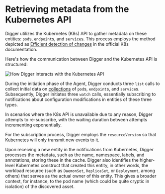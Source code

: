 # Retrieving metadata from the Kubernetes API

Digger utilizes the Kubernetes (K8s) API to gather metadata on these entities: `pod`s, `endpoint`s, and `service`s. This process employs the method depicted as [Efficient detection of changes](https://kubernetes.io/docs/reference/using-api/api-concepts/#efficient-detection-of-changes) in the official K8s documentation.

Here's how the communication between Digger and the Kubernetes API is structured:

![How Digger interacts with the Kubernetes API](../../img/architecture/k8s-metadata-watching.png "How Digger interacts with the Kubernetes API")

During the initiation phase of the Agent, Digger conducts three `list` calls to collect initial data on [collections](https://kubernetes.io/docs/reference/using-api/api-concepts/#collections) of `pod`s, `endpoint`s, and `service`s. Subsequently, Digger initiates three `watch` calls, essentially subscribing to notifications about configuration modifications in entities of these three types.

In scenarios where the K8s API is unavailable due to any reason, Digger attempts to re-subscribe, with the waiting duration between attempts incrementing exponentially.

For the subscription process, Digger employs the `resourceVersion` so that Kubernetes will only transmit new events to it.

Upon receiving a new entity in the notifications from Kubernetes, Digger processes the metadata, such as the name, namespace, labels, and annotations, storing these in the cache. Digger also identifies the higher-level Kubernetes construct that created this entity, in other words, the workload resource (such as `DaemonSet`, `ReplicaSet`, or `Deployment`, among others) that serves as the actual owner of this entity. This gives a broader context, for instance, to the pod name (which could be quite cryptic in isolation) of the discovered asset.
